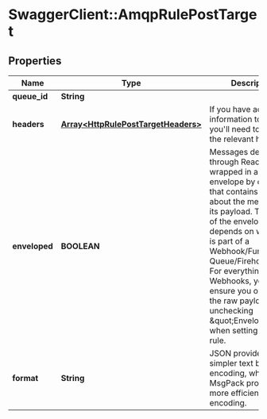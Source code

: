 # SwaggerClient::AmqpRulePostTarget

## Properties
Name | Type | Description | Notes
------------ | ------------- | ------------- | -------------
**queue_id** | **String** |  | 
**headers** | [**Array&lt;HttpRulePostTargetHeaders&gt;**](HttpRulePostTargetHeaders.md) | If you have additional information to send, you&#x27;ll need to include the relevant headers. | [optional] 
**enveloped** | **BOOLEAN** | Messages delivered through Reactor are wrapped in an Ably envelope by default that contains metadata about the message and its payload. The form of the envelope depends on whether it is part of a Webhook/Function or a Queue/Firehose rule. For everything besides Webhooks, you can ensure you only get the raw payload by unchecking \&quot;Enveloped\&quot; when setting up the rule. | [optional] 
**format** | **String** | JSON provides a simpler text based encoding, whereas MsgPack provides a more efficient binary encoding. | [optional] 

